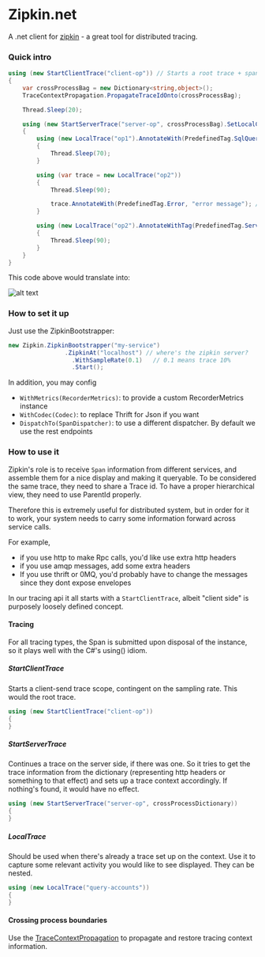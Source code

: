 # Zipkin.net

A .net client for [zipkin](http://zipkin.io/) - a great tool for distributed tracing. 

### Quick intro

```C#
using (new StartClientTrace("client-op")) // Starts a root trace + span
{
	var crossProcessBag = new Dictionary<string,object>();
	TraceContextPropagation.PropagateTraceIdOnto(crossProcessBag);

	Thread.Sleep(20);

	using (new StartServerTrace("server-op", crossProcessBag).SetLocalComponentName("fake-server"))
	{
		using (new LocalTrace("op1").AnnotateWith(PredefinedTag.SqlQuery, "select * from  ..."))
		{
			Thread.Sleep(70);
		}

		using (var trace = new LocalTrace("op2"))
		{
			Thread.Sleep(90);

			trace.AnnotateWith(PredefinedTag.Error, "error message"); // mark it with an error
		}

		using (new LocalTrace("op2").AnnotateWithTag(PredefinedTag.ServerSend))
		{
			Thread.Sleep(90);
		}
	}
}
```

This code above would translate into:

![alt text](http://i.imgur.com/cfNn4Q2.png "Capture of zipkin")


### How to set it up

Just use the ZipkinBootstrapper:

```C#
new Zipkin.ZipkinBootstrapper("my-service")
			    .ZipkinAt("localhost") // where's the zipkin server?
				  .WithSampleRate(0.1)   // 0.1 means trace 10% 
				  .Start();
```

In addition, you may config 

* ```WithMetrics(RecorderMetrics)```: to provide a custom RecorderMetrics instance 
* ```WithCodec(Codec)```: to replace Thrift for Json if you want
* ```DispatchTo(SpanDispatcher)```: to use a different dispatcher. By default we use the rest endpoints


### How to use it

Zipkin's role is to receive ```Span``` information from different services, and assemble them for a nice display and making it queryable. To be considered the same trace, they need to share a Trace id. To have a proper hierarchical view, they need to use ParentId properly.

Therefore this is extremely useful for distributed system, but in order for it to work, your system needs to carry some information forward across service calls. 

For example, 
- if you use http to make Rpc calls, you'd like use extra http headers
- if you use amqp messages, add some extra headers
- If you use thrift or 0MQ, you'd probably have to change the messages since they dont expose envelopes

In our tracing api it all starts with a ```StartClientTrace```, albeit "client side" is purposely loosely defined concept. 

#### Tracing

For all tracing types, the Span is submitted upon disposal of the instance, so it plays well with the C#'s using() idiom. 

##### StartClientTrace

Starts a client-send trace scope, contingent on the sampling rate. This would the root trace.

```C#
using (new StartClientTrace("client-op"))
{
}
```

##### StartServerTrace

Continues a trace on the server side, if there was one. So it tries to get the trace information from the dictionary (representing http headers or something to that effect) and sets up a trace context accordingly. If nothing's found, it would have no effect. 

```C#
using (new StartServerTrace("server-op", crossProcessDictionary))
{
}
```

##### LocalTrace

Should be used when there's already a trace set up on the context. Use it to capture some relevant activity you would like to see displayed. They can be nested. 

```C#
using (new LocalTrace("query-accounts"))
{
}
```



#### Crossing process boundaries

Use the [TraceContextPropagation](https://github.com/clearctvm/zipkin.net/blob/master/src/Zipkin/TraceContextPropagation.cs) to propagate and restore tracing context information. 






